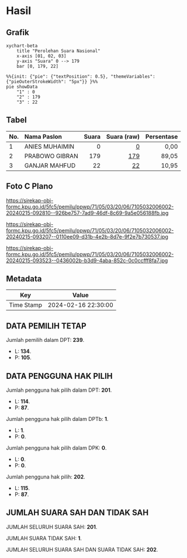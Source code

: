 # Hasil

## Grafik

```mermaid
xychart-beta
    title "Perolehan Suara Nasional"
    x-axis [01, 02, 03]
    y-axis "Suara" 0 --> 179
    bar [0, 179, 22]
```

```mermaid
%%{init: {"pie": {"textPosition": 0.5}, "themeVariables": {"pieOuterStrokeWidth": "5px"}} }%%
pie showData
    "1" : 0
    "2" : 179
    "3" : 22
```

## Tabel

| No. | Nama Paslon    | Suara | Suara (raw) | Persentase |
|:--- |:-------------- | -----:| -----------:| ----------:|
| 1   | ANIES MUHAIMIN | 0     | [0][p-1]    | 0,00       |
| 2   | PRABOWO GIBRAN | 179   | [179][p-2]  | 89,05      |
| 3   | GANJAR MAHFUD  | 22    | [22][p-3]   | 10,95      |


[p-1]: https://github.com/gigit-pemilu/pemilu-2024/blob/main/pilpres/hitung-suara/sub/71-sulawesi-utara/sub/05-minahasa-selatan/sub/03-ranoyapo/sub/2006-powalutan/sub/002-tps/sub/paslon-1.txt
[p-2]: https://github.com/gigit-pemilu/pemilu-2024/blob/main/pilpres/hitung-suara/sub/71-sulawesi-utara/sub/05-minahasa-selatan/sub/03-ranoyapo/sub/2006-powalutan/sub/002-tps/sub/paslon-2.txt
[p-3]: https://github.com/gigit-pemilu/pemilu-2024/blob/main/pilpres/hitung-suara/sub/71-sulawesi-utara/sub/05-minahasa-selatan/sub/03-ranoyapo/sub/2006-powalutan/sub/002-tps/sub/paslon-3.txt

## Foto C Plano

https://sirekap-obj-formc.kpu.go.id/5fc5/pemilu/ppwp/71/05/03/20/06/7105032006002-20240215-092810--926be757-7ad9-46df-8c69-9a5e056188fb.jpg

https://sirekap-obj-formc.kpu.go.id/5fc5/pemilu/ppwp/71/05/03/20/06/7105032006002-20240215-093207--0110ee09-d31b-4e2b-8d7e-9f2e7b730537.jpg

https://sirekap-obj-formc.kpu.go.id/5fc5/pemilu/ppwp/71/05/03/20/06/7105032006002-20240215-093523--0436002b-b3d9-4aba-852c-0c0ccfff8fa7.jpg


## Metadata

| Key        | Value               |
| ---------- | ------------------- |
| Time Stamp | 2024-02-16 22:30:00 |


## DATA PEMILIH TETAP

Jumlah pemilih dalam DPT: **239**.
 * L: **134**.
 * P: **105**.

## DATA PENGGUNA HAK PILIH

Jumlah pengguna hak pilih dalam DPT: **201**.
 * L: **114**.
 * P: **87**.

Jumlah pengguna hak pilih dalam DPTb: **1**.
 * L: **1**.
 * P: **0**.

Jumlah pengguna hak pilih dalam DPK: **0**.
 * L: **0**.
 * P: **0**.

Jumlah pengguna hak pilih: **202**.
 * L: **115**.
 * P: **87**.

## JUMLAH SUARA SAH DAN TIDAK SAH

JUMLAH SELURUH SUARA SAH: **201**.

JUMLAH SUARA TIDAK SAH: **1**.

JUMLAH SELURUH SUARA SAH DAN SUARA TIDAK SAH: **202**.


